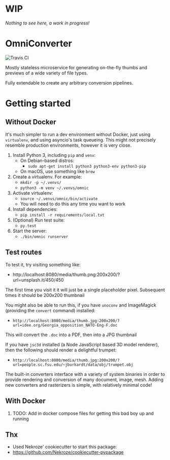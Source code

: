 # WIP

*Nothing to see here, a work in progress!*


# OmniConverter

![Travis CI](https://travis-ci.org/michaelpb/omnithumb.svg?branch=master)

Mostly stateless microservice for generating on-the-fly thumbs and previews of
a wide variety of file types.

Fully extendable to create any arbitrary conversion pipelines.


# Getting started

## Without Docker

It's much simpler to run a dev environment without Docker, just using
`virtualenv`, and using asyncio's task queueing. This might not precisely
resemble production environments, however it is very close.

1. Install Python 3, including `pip` and `venv`:
    * On Debian-based distros:
        * `sudo apt-get install python3 python3-env python3-pip`
    * On macOS, use something like `brew`
2. Create a virtualenv. For example:
    * `mkdir -p ~/.venvs/`
    * `python3 -m venv ~/.venvs/omnic`
3. Activate virtualenv:
    * `source ~/.venvs/omnic/bin/activate`
    * You will need to do this any time you want to work
4. Install dependencies:
    * `pip install -r requirements/local.txt`
5. (Optional) Run test suite:
    * `py.test`
6. Start the server:
    * `./bin/omnic runserver`


## Test routes

To test it, try visiting something like:
* http://localhost:8080/media/thumb.png:200x200/?url=unsplash.it/450/450

The first time you visit it it will just be a single placeholder pixel.
Subsequent times it should be 200x200 thumbnail

You might also be able to run this, if you have `unoconv` and ImageMagick
(providing the `convert` command) installed:
* `http://localhost:8080/media/thumb.jpg:200x200/?url=idee.org/Georgia_opposition_NATO-Eng-F.doc`

This will convert the `.doc` into a PDF, then into a JPG thumbnail

If you have `jsc3d` installed (a Node JavaScript based 3D model renderer), then
the following should render a delightful trumpet:
* `http://localhost:8080/media/thumb.jpg:200x200/?url=people.sc.fsu.edu/~jburkardt/data/obj/trumpet.obj`

The built-in converters interface with a variety of system binaries in order to
provide rendering and conversion of many document, image, mesh. Adding new
converters and rasterizers is simple, with relatively minimal code!


## With Docker

1. TODO: Add in docker compose files for getting this bad boy up and
running


## Thx

* Used Nekroze' cookiecutter to start this package:
* https://github.com/Nekroze/cookiecutter-pypackage
